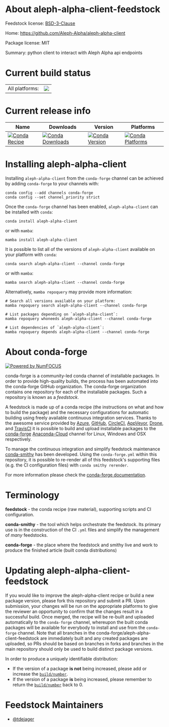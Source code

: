 About aleph-alpha-client-feedstock
==================================

Feedstock license: [BSD-3-Clause](https://github.com/conda-forge/aleph-alpha-client-feedstock/blob/main/LICENSE.txt)

Home: https://github.com/Aleph-Alpha/aleph-alpha-client

Package license: MIT

Summary: python client to interact with Aleph Alpha api endpoints

Current build status
====================


<table><tr><td>All platforms:</td>
    <td>
      <a href="https://dev.azure.com/conda-forge/feedstock-builds/_build/latest?definitionId=19767&branchName=main">
        <img src="https://dev.azure.com/conda-forge/feedstock-builds/_apis/build/status/aleph-alpha-client-feedstock?branchName=main">
      </a>
    </td>
  </tr>
</table>

Current release info
====================

| Name | Downloads | Version | Platforms |
| --- | --- | --- | --- |
| [![Conda Recipe](https://img.shields.io/badge/recipe-aleph--alpha--client-green.svg)](https://anaconda.org/conda-forge/aleph-alpha-client) | [![Conda Downloads](https://img.shields.io/conda/dn/conda-forge/aleph-alpha-client.svg)](https://anaconda.org/conda-forge/aleph-alpha-client) | [![Conda Version](https://img.shields.io/conda/vn/conda-forge/aleph-alpha-client.svg)](https://anaconda.org/conda-forge/aleph-alpha-client) | [![Conda Platforms](https://img.shields.io/conda/pn/conda-forge/aleph-alpha-client.svg)](https://anaconda.org/conda-forge/aleph-alpha-client) |

Installing aleph-alpha-client
=============================

Installing `aleph-alpha-client` from the `conda-forge` channel can be achieved by adding `conda-forge` to your channels with:

```
conda config --add channels conda-forge
conda config --set channel_priority strict
```

Once the `conda-forge` channel has been enabled, `aleph-alpha-client` can be installed with `conda`:

```
conda install aleph-alpha-client
```

or with `mamba`:

```
mamba install aleph-alpha-client
```

It is possible to list all of the versions of `aleph-alpha-client` available on your platform with `conda`:

```
conda search aleph-alpha-client --channel conda-forge
```

or with `mamba`:

```
mamba search aleph-alpha-client --channel conda-forge
```

Alternatively, `mamba repoquery` may provide more information:

```
# Search all versions available on your platform:
mamba repoquery search aleph-alpha-client --channel conda-forge

# List packages depending on `aleph-alpha-client`:
mamba repoquery whoneeds aleph-alpha-client --channel conda-forge

# List dependencies of `aleph-alpha-client`:
mamba repoquery depends aleph-alpha-client --channel conda-forge
```


About conda-forge
=================

[![Powered by
NumFOCUS](https://img.shields.io/badge/powered%20by-NumFOCUS-orange.svg?style=flat&colorA=E1523D&colorB=007D8A)](https://numfocus.org)

conda-forge is a community-led conda channel of installable packages.
In order to provide high-quality builds, the process has been automated into the
conda-forge GitHub organization. The conda-forge organization contains one repository
for each of the installable packages. Such a repository is known as a *feedstock*.

A feedstock is made up of a conda recipe (the instructions on what and how to build
the package) and the necessary configurations for automatic building using freely
available continuous integration services. Thanks to the awesome service provided by
[Azure](https://azure.microsoft.com/en-us/services/devops/), [GitHub](https://github.com/),
[CircleCI](https://circleci.com/), [AppVeyor](https://www.appveyor.com/),
[Drone](https://cloud.drone.io/welcome), and [TravisCI](https://travis-ci.com/)
it is possible to build and upload installable packages to the
[conda-forge](https://anaconda.org/conda-forge) [Anaconda-Cloud](https://anaconda.org/)
channel for Linux, Windows and OSX respectively.

To manage the continuous integration and simplify feedstock maintenance
[conda-smithy](https://github.com/conda-forge/conda-smithy) has been developed.
Using the ``conda-forge.yml`` within this repository, it is possible to re-render all of
this feedstock's supporting files (e.g. the CI configuration files) with ``conda smithy rerender``.

For more information please check the [conda-forge documentation](https://conda-forge.org/docs/).

Terminology
===========

**feedstock** - the conda recipe (raw material), supporting scripts and CI configuration.

**conda-smithy** - the tool which helps orchestrate the feedstock.
                   Its primary use is in the construction of the CI ``.yml`` files
                   and simplify the management of *many* feedstocks.

**conda-forge** - the place where the feedstock and smithy live and work to
                  produce the finished article (built conda distributions)


Updating aleph-alpha-client-feedstock
=====================================

If you would like to improve the aleph-alpha-client recipe or build a new
package version, please fork this repository and submit a PR. Upon submission,
your changes will be run on the appropriate platforms to give the reviewer an
opportunity to confirm that the changes result in a successful build. Once
merged, the recipe will be re-built and uploaded automatically to the
`conda-forge` channel, whereupon the built conda packages will be available for
everybody to install and use from the `conda-forge` channel.
Note that all branches in the conda-forge/aleph-alpha-client-feedstock are
immediately built and any created packages are uploaded, so PRs should be based
on branches in forks and branches in the main repository should only be used to
build distinct package versions.

In order to produce a uniquely identifiable distribution:
 * If the version of a package **is not** being increased, please add or increase
   the [``build/number``](https://docs.conda.io/projects/conda-build/en/latest/resources/define-metadata.html#build-number-and-string).
 * If the version of a package **is** being increased, please remember to return
   the [``build/number``](https://docs.conda.io/projects/conda-build/en/latest/resources/define-metadata.html#build-number-and-string)
   back to 0.

Feedstock Maintainers
=====================

* [@tdejager](https://github.com/tdejager/)

